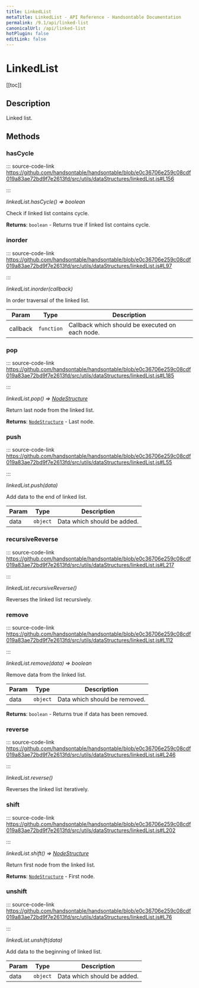 ```yaml
---
title: LinkedList
metaTitle: LinkedList - API Reference - Handsontable Documentation
permalink: /9.1/api/linked-list
canonicalUrl: /api/linked-list
hotPlugin: false
editLink: false
---
```


# LinkedList

[[toc]]

## Description

Linked list.


## Methods

### hasCycle
  
::: source-code-link https://github.com/handsontable/handsontable/blob/e0c36706e259c08cdf019a83ae72bd9f7e2613fd/src/utils/dataStructures/linkedList.js#L156

:::

_linkedList.hasCycle() ⇒ boolean_

Check if linked list contains cycle.


**Returns**: `boolean` - Returns true if linked list contains cycle.  

### inorder
  
::: source-code-link https://github.com/handsontable/handsontable/blob/e0c36706e259c08cdf019a83ae72bd9f7e2613fd/src/utils/dataStructures/linkedList.js#L97

:::

_linkedList.inorder(callback)_

In order traversal of the linked list.


| Param | Type | Description |
| --- | --- | --- |
| callback | `function` | Callback which should be executed on each node. |



### pop
  
::: source-code-link https://github.com/handsontable/handsontable/blob/e0c36706e259c08cdf019a83ae72bd9f7e2613fd/src/utils/dataStructures/linkedList.js#L185

:::

_linkedList.pop() ⇒ [NodeStructure](@/api/nodeStructure.md)_

Return last node from the linked list.


**Returns**: [`NodeStructure`](@/api/nodeStructure.md) - Last node.  

### push
  
::: source-code-link https://github.com/handsontable/handsontable/blob/e0c36706e259c08cdf019a83ae72bd9f7e2613fd/src/utils/dataStructures/linkedList.js#L55

:::

_linkedList.push(data)_

Add data to the end of linked list.


| Param | Type | Description |
| --- | --- | --- |
| data | `object` | Data which should be added. |



### recursiveReverse
  
::: source-code-link https://github.com/handsontable/handsontable/blob/e0c36706e259c08cdf019a83ae72bd9f7e2613fd/src/utils/dataStructures/linkedList.js#L217

:::

_linkedList.recursiveReverse()_

Reverses the linked list recursively.



### remove
  
::: source-code-link https://github.com/handsontable/handsontable/blob/e0c36706e259c08cdf019a83ae72bd9f7e2613fd/src/utils/dataStructures/linkedList.js#L112

:::

_linkedList.remove(data) ⇒ boolean_

Remove data from the linked list.


| Param | Type | Description |
| --- | --- | --- |
| data | `object` | Data which should be removed. |


**Returns**: `boolean` - Returns true if data has been removed.  

### reverse
  
::: source-code-link https://github.com/handsontable/handsontable/blob/e0c36706e259c08cdf019a83ae72bd9f7e2613fd/src/utils/dataStructures/linkedList.js#L246

:::

_linkedList.reverse()_

Reverses the linked list iteratively.



### shift
  
::: source-code-link https://github.com/handsontable/handsontable/blob/e0c36706e259c08cdf019a83ae72bd9f7e2613fd/src/utils/dataStructures/linkedList.js#L202

:::

_linkedList.shift() ⇒ [NodeStructure](@/api/nodeStructure.md)_

Return first node from the linked list.


**Returns**: [`NodeStructure`](@/api/nodeStructure.md) - First node.  

### unshift
  
::: source-code-link https://github.com/handsontable/handsontable/blob/e0c36706e259c08cdf019a83ae72bd9f7e2613fd/src/utils/dataStructures/linkedList.js#L76

:::

_linkedList.unshift(data)_

Add data to the beginning of linked list.


| Param | Type | Description |
| --- | --- | --- |
| data | `object` | Data which should be added. |


